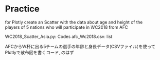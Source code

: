 # Practice
for Plotly
create an Scatter with the data about age and height of the players of 5 nations who will participate in WC2018 from AFC

WC2018_Scatter_Asia.py: Codes
afc_Wc2018.csv: list

AFCからW杯に出る5チームの選手の年齢と身長データ(CSVファイル)を使ってPlotlyで散布図を書くコード, のはず
